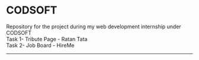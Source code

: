 # CODSOFT
Repository for the project during my web development internship under CODSOFT <br>
Task 1- Tribute Page - Ratan Tata <br>
Task 2- Job Board - HireMe <hr>
